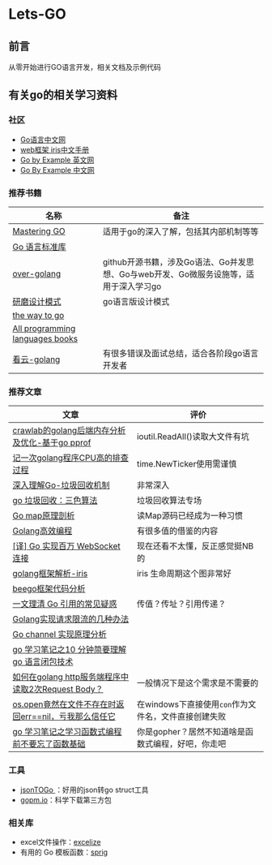 # Lets-GO

## 前言
从零开始进行GO语言开发，相关文档及示例代码



## 有关go的相关学习资料

### 社区

- [Go语言中文网](https://studygolang.com/)
- [web框架 iris中文手册](https://studyiris.com/doc/index.html)
- [Go by Example 英文网](https://gobyexample.com/)
- [Go By Example 中文网](https://books.studygolang.com/gobyexample/)

### 推荐书籍

| 名称                                                         | 备注                                                         |
| ------------------------------------------------------------ | ------------------------------------------------------------ |
| [Mastering GO](https://github.com/hantmac/Mastering_Go_ZH_CN) | 适用于go的深入了解，包括其内部机制等等                       |
| [Go 语言标准库](https://www.kancloud.cn/wizardforcel/golang-stdlib-ref/121475) |                                                              |
| [over-golang](https://github.com/overnote/over-golang)       | github开源书籍，涉及Go语法、Go并发思想、Go与web开发、Go微服务设施等，适用于深入学习go |
| [研磨设计模式](https://github.com/senghoo/golang-design-pattern) | go语言版设计模式                                             |
| [the way to go](https://github.com/unknwon/the-way-to-go_ZH_CN/blob/master/eBook/directory.md) |                                                              |
| [All programming languages books](https://github.com/KeKe-Li/book) |                                                              |
| [看云-golang](https://www.kancloud.cn/uvohp5na133/golang/933968) | 有很多错误及面试总结，适合各阶段go语言开发者                 |

### 推荐文章

| 文章                                                         | 评价                                                 |
| ------------------------------------------------------------ | ---------------------------------------------------- |
| [crawlab的golang后端内存分析及优化-基于go pprof](https://juejin.im/post/5d5be347f265da03b94ff66b) | ioutil.ReadAll()读取大文件有坑                       |
| [记一次golang程序CPU高的排查过程](https://juejin.im/post/5d5189446fb9a06b1a567e93) | time.NewTicker使用需谨慎                             |
| [深入理解Go-垃圾回收机制](https://juejin.im/post/5d78b3276fb9a06b1829e691) | 非常深入                                             |
| [go 垃圾回收：三色算法](https://juejin.im/post/5d398417f265da1b904c26b6) | 垃圾回收算法专场                                     |
| [Go map原理剖析](https://juejin.im/post/5d9c650a518825091b2c2679) | 读Map源码已经成为一种习惯                            |
| [Golang高效编程](https://juejin.im/post/5d958b9be51d4577f4608b2b) | 有很多值的借鉴的内容                                 |
| [[译] Go 实现百万 WebSocket 连接](https://juejin.im/post/5d48f1cd6fb9a06b233ca719) | 现在还看不太懂，反正感觉挺NB的                       |
| [golang框架解析-iris](https://mp.weixin.qq.com/s?__biz=MzA5MDEwMDYyOA==&mid=2454619020&idx=1&sn=c74e06ce6ce6805c9fbeb357b484e284&chksm=87aae577b0dd6c61c8aa7057873ebba5567057ca816fb8a17b664dcf696f0b9544866de7c6c5&mpshare=1&scene=1&srcid=1005Rk3kOZl8R1xRL4qWZtLc&sharer_sharetime=1570257270847&sharer_shareid=06041e0e5e8bc247cd43fed6c5ced62a#rd) | iris 生命周期这个图非常好                            |
| [beego框架代码分析](https://mp.weixin.qq.com/s?__biz=MzA5MDEwMDYyOA==&mid=2454618967&idx=1&sn=6cafd61e5a57ab7950901ea9ac3c0e44&chksm=87aae5acb0dd6cba7e999db9a43eaa7c30f9f22ad1cd67d8008e2757a21241f853d2ee0af5eb&scene=21#wechat_redirect) |                                                      |
| [一文理清 Go 引用的常见疑惑](https://mp.weixin.qq.com/s/o-iE3ny3-GOIhcWsUbVgVA) | 传值？传址？引用传递？                               |
| [Golang实现请求限流的几种办法](https://blog.csdn.net/micl200110041/article/details/82013032) |                                                      |
| [Go channel 实现原理分析](https://www.jianshu.com/p/d841f251d3bc) |                                                      |
| [go 学习笔记之10 分钟简要理解 go 语言闭包技术](https://mp.weixin.qq.com/s/GJnvPgW7IONK9LVw-i34hQ) |                                                      |
| [如何在golang http服务端程序中读取2次Request Body？](https://www.zhihu.com/question/329045911/answer/714781838) | 一般情况下是这个需求是不需要的                       |
| [os.open竟然在文件不存在时返回err==nil，亏我那么信任它](https://studygolang.com/topics/10068) | 在windows下直接使用`con`作为文件名，文件直接创建失败 |
| [go 学习笔记之学习函数式编程前不要忘了函数基础](https://mp.weixin.qq.com/s/dprkCOvPZHr6fi_qC91dVw) | 你是gopher？居然不知道啥是函数式编程，好吧，你走吧   |

### 工具

- [jsonTOGo ](https://mholt.github.io/json-to-go/)：好用的json转go struct工具
- [gopm.io](https://gopm.io/)：科学下载第三方包



### 相关库

- excel文件操作：[excelize](https://xuri.me/excelize/zh-hans/)
- 有用的 Go 模板函数：[sprig](https://github.com/Masterminds/sprig)

